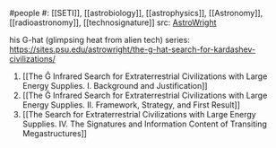 #people 
#: [[SETI]], [[astrobiology]], [[astrophysics]], [[Astronomy]], [[radioastronomy]], [[technosignature]] 
src: [AstroWright](https://sites.psu.edu/astrowright/) 


his G-hat (glimpsing heat from alien tech) series:
https://sites.psu.edu/astrowright/the-g-hat-search-for-kardashev-civilizations/
1. [[The Ĝ Infrared Search for Extraterrestrial Civilizations with Large Energy Supplies. I. Background and Justification]] 
2. [[The Ĝ Infrared Search for Extraterrestrial Civilizations with Large Energy Supplies. II. Framework, Strategy, and First Result]] 
3. [[The Search for Extraterrestrial Civilizations with Large Energy Supplies. IV. The Signatures and Information Content of Transiting Megastructures]] 
